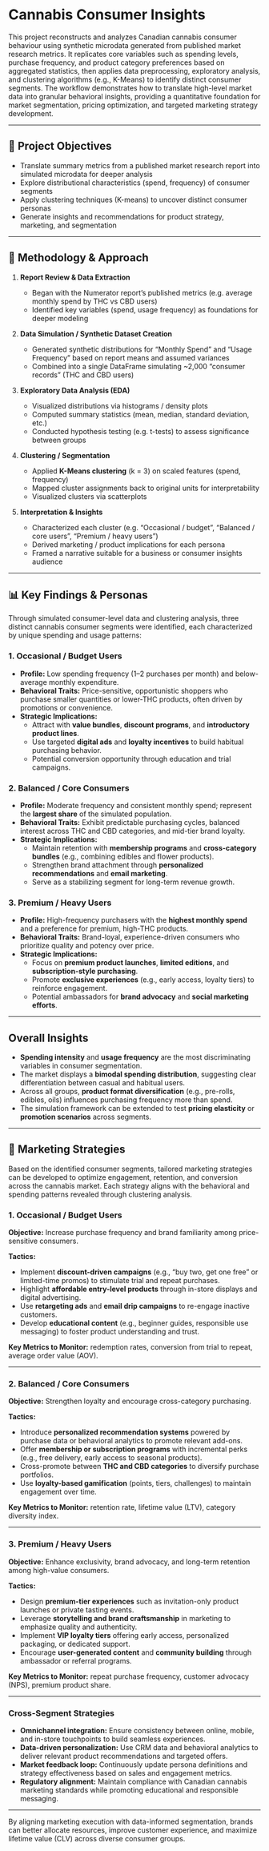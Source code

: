 # Cannabis Consumer Insights  

This project reconstructs and analyzes Canadian cannabis consumer behaviour using synthetic microdata generated from published market research metrics. It replicates core variables such as spending levels, purchase frequency, and product category preferences based on aggregated statistics, then applies data preprocessing, exploratory analysis, and clustering algorithms (e.g., K-Means) to identify distinct consumer segments. The workflow demonstrates how to translate high-level market data into granular behavioral insights, providing a quantitative foundation for market segmentation, pricing optimization, and targeted marketing strategy development.

---

## 🧭 Project Objectives

- Translate summary metrics from a published market research report into simulated microdata for deeper analysis  
- Explore distributional characteristics (spend, frequency) of consumer segments  
- Apply clustering techniques (K-means) to uncover distinct consumer personas  
- Generate insights and recommendations for product strategy, marketing, and segmentation  

---

## 🧠 Methodology & Approach

1. **Report Review & Data Extraction**  
   - Began with the Numerator report’s published metrics (e.g. average monthly spend by THC vs CBD users)  
   - Identified key variables (spend, usage frequency) as foundations for deeper modeling  

2. **Data Simulation / Synthetic Dataset Creation**  
   - Generated synthetic distributions for “Monthly Spend” and “Usage Frequency” based on report means and assumed variances  
   - Combined into a single DataFrame simulating ~2,000 “consumer records” (THC and CBD users)  

3. **Exploratory Data Analysis (EDA)**  
   - Visualized distributions via histograms / density plots  
   - Computed summary statistics (mean, median, standard deviation, etc.)  
   - Conducted hypothesis testing (e.g. t-tests) to assess significance between groups  

4. **Clustering / Segmentation**  
   - Applied **K-Means clustering** (k = 3) on scaled features (spend, frequency)  
   - Mapped cluster assignments back to original units for interpretability  
   - Visualized clusters via scatterplots  

5. **Interpretation & Insights**  
   - Characterized each cluster (e.g. “Occasional / budget”, “Balanced / core users”, “Premium / heavy users”)  
   - Derived marketing / product implications for each persona  
   - Framed a narrative suitable for a business or consumer insights audience  

---

## 📊 Key Findings & Personas

Through simulated consumer-level data and clustering analysis, three distinct cannabis consumer segments were identified, each characterized by unique spending and usage patterns:

### 1. Occasional / Budget Users
- **Profile:** Low spending frequency (1–2 purchases per month) and below-average monthly expenditure.  
- **Behavioral Traits:** Price-sensitive, opportunistic shoppers who purchase smaller quantities or lower-THC products, often driven by promotions or convenience.  
- **Strategic Implications:**  
  - Attract with **value bundles**, **discount programs**, and **introductory product lines**.  
  - Use targeted **digital ads** and **loyalty incentives** to build habitual purchasing behavior.  
  - Potential conversion opportunity through education and trial campaigns.  

### 2. Balanced / Core Consumers
- **Profile:** Moderate frequency and consistent monthly spend; represent the **largest share** of the simulated population.  
- **Behavioral Traits:** Exhibit predictable purchasing cycles, balanced interest across THC and CBD categories, and mid-tier brand loyalty.  
- **Strategic Implications:**  
  - Maintain retention with **membership programs** and **cross-category bundles** (e.g., combining edibles and flower products).  
  - Strengthen brand attachment through **personalized recommendations** and **email marketing**.  
  - Serve as a stabilizing segment for long-term revenue growth.  

### 3. Premium / Heavy Users
- **Profile:** High-frequency purchasers with the **highest monthly spend** and a preference for premium, high-THC products.  
- **Behavioral Traits:** Brand-loyal, experience-driven consumers who prioritize quality and potency over price.  
- **Strategic Implications:**  
  - Focus on **premium product launches**, **limited editions**, and **subscription-style purchasing**.  
  - Promote **exclusive experiences** (e.g., early access, loyalty tiers) to reinforce engagement.  
  - Potential ambassadors for **brand advocacy** and **social marketing efforts**.  

---

## Overall Insights

- **Spending intensity** and **usage frequency** are the most discriminating variables in consumer segmentation.  
- The market displays a **bimodal spending distribution**, suggesting clear differentiation between casual and habitual users.  
- Across all groups, **product format diversification** (e.g., pre-rolls, edibles, oils) influences purchasing frequency more than spend.  
- The simulation framework can be extended to test **pricing elasticity** or **promotion scenarios** across segments.

---

## 🎯 Marketing Strategies

Based on the identified consumer segments, tailored marketing strategies can be developed to optimize engagement, retention, and conversion across the cannabis market. Each strategy aligns with the behavioral and spending patterns revealed through clustering analysis.

### 1. Occasional / Budget Users
**Objective:** Increase purchase frequency and brand familiarity among price-sensitive consumers.

**Tactics:**
- Implement **discount-driven campaigns** (e.g., “buy two, get one free” or limited-time promos) to stimulate trial and repeat purchases.  
- Highlight **affordable entry-level products** through in-store displays and digital advertising.  
- Use **retargeting ads** and **email drip campaigns** to re-engage inactive customers.  
- Develop **educational content** (e.g., beginner guides, responsible use messaging) to foster product understanding and trust.  

**Key Metrics to Monitor:** redemption rates, conversion from trial to repeat, average order value (AOV).

---

### 2. Balanced / Core Consumers
**Objective:** Strengthen loyalty and encourage cross-category purchasing.

**Tactics:**
- Introduce **personalized recommendation systems** powered by purchase data or behavioral analytics to promote relevant add-ons.  
- Offer **membership or subscription programs** with incremental perks (e.g., free delivery, early access to seasonal products).  
- Cross-promote between **THC and CBD categories** to diversify purchase portfolios.  
- Use **loyalty-based gamification** (points, tiers, challenges) to maintain engagement over time.  

**Key Metrics to Monitor:** retention rate, lifetime value (LTV), category diversity index.

---

### 3. Premium / Heavy Users
**Objective:** Enhance exclusivity, brand advocacy, and long-term retention among high-value consumers.

**Tactics:**
- Design **premium-tier experiences** such as invitation-only product launches or private tasting events.  
- Leverage **storytelling and brand craftsmanship** in marketing to emphasize quality and authenticity.  
- Implement **VIP loyalty tiers** offering early access, personalized packaging, or dedicated support.  
- Encourage **user-generated content** and **community building** through ambassador or referral programs.  

**Key Metrics to Monitor:** repeat purchase frequency, customer advocacy (NPS), premium product share.

---

### Cross-Segment Strategies
- **Omnichannel integration:** Ensure consistency between online, mobile, and in-store touchpoints to build seamless experiences.  
- **Data-driven personalization:** Use CRM data and behavioral analytics to deliver relevant product recommendations and targeted offers.  
- **Market feedback loop:** Continuously update persona definitions and strategy effectiveness based on sales and engagement metrics.  
- **Regulatory alignment:** Maintain compliance with Canadian cannabis marketing standards while promoting educational and responsible messaging.

---

By aligning marketing execution with data-informed segmentation, brands can better allocate resources, improve customer experience, and maximize lifetime value (CLV) across diverse consumer groups.
